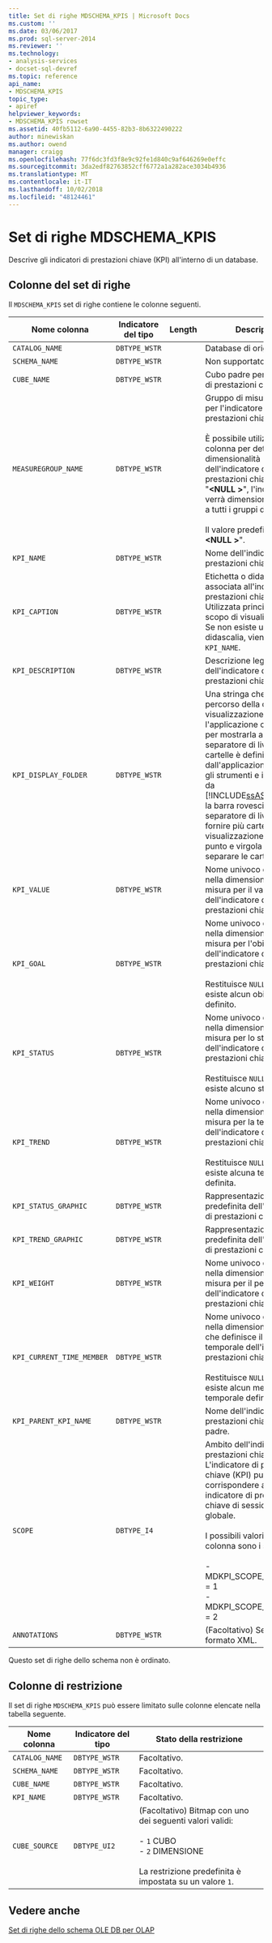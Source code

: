 ```yaml
---
title: Set di righe MDSCHEMA_KPIS | Microsoft Docs
ms.custom: ''
ms.date: 03/06/2017
ms.prod: sql-server-2014
ms.reviewer: ''
ms.technology:
- analysis-services
- docset-sql-devref
ms.topic: reference
api_name:
- MDSCHEMA_KPIS
topic_type:
- apiref
helpviewer_keywords:
- MDSCHEMA_KPIS rowset
ms.assetid: 40fb5112-6a90-4455-82b3-8b6322490222
author: minewiskan
ms.author: owend
manager: craigg
ms.openlocfilehash: 77f6dc3fd3f8e9c92fe1d840c9af646269e0effc
ms.sourcegitcommit: 3da2edf82763852cff6772a1a282ace3034b4936
ms.translationtype: MT
ms.contentlocale: it-IT
ms.lasthandoff: 10/02/2018
ms.locfileid: "48124461"
---
```

# <a name="mdschemakpis-rowset"></a>Set di righe MDSCHEMA_KPIS
  Descrive gli indicatori di prestazioni chiave (KPI) all'interno di un database.  
  
## <a name="rowset-columns"></a>Colonne del set di righe  
 Il `MDSCHEMA_KPIS` set di righe contiene le colonne seguenti.  
  
|Nome colonna|Indicatore del tipo|Length|Description|  
|-----------------|--------------------|------------|-----------------|  
|`CATALOG_NAME`|`DBTYPE_WSTR`||Database di origine.|  
|`SCHEMA_NAME`|`DBTYPE_WSTR`||Non supportato.|  
|`CUBE_NAME`|`DBTYPE_WSTR`||Cubo padre per l'indicatore di prestazioni chiave (KPI).|  
|`MEASUREGROUP_NAME`|`DBTYPE_WSTR`||Gruppo di misure associato per l'indicatore di prestazioni chiave (KPI).<br /><br /> È possibile utilizzare questa colonna per determinare la dimensionalità dell'indicatore di prestazioni chiave (KPI). Se "**\<NULL >**", l'indicatore KPI verrà dimensionato in base a tutti i gruppi di misure.<br /><br /> Il valore predefinito è "**\<NULL >**".|  
|`KPI_NAME`|`DBTYPE_WSTR`||Nome dell'indicatore di prestazioni chiave (KPI).|  
|`KPI_CAPTION`|`DBTYPE_WSTR`||Etichetta o didascalia associata all'indicatore di prestazioni chiave (KPI). Utilizzata principalmente a scopo di visualizzazione. Se non esiste una didascalia, viene restituito `KPI_NAME`.|  
|`KPI_DESCRIPTION`|`DBTYPE_WSTR`||Descrizione leggibile dell'indicatore di prestazioni chiave (KPI).|  
|`KPI_DISPLAY_FOLDER`|`DBTYPE_WSTR`||Una stringa che identifica il percorso della cartella di visualizzazione che l'applicazione client utilizza per mostrarla al membro. Il separatore di livello delle cartelle è definito dall'applicazione client. Per gli strumenti e i client forniti da [!INCLUDE[ssASnoversion](../../../includes/ssasnoversion-md.md)], la barra rovesciata (\\) è il separatore di livello. Per fornire più cartelle di visualizzazione, usare un punto e virgola (;) per separare le cartelle.|  
|`KPI_VALUE`|`DBTYPE_WSTR`||Nome univoco del membro nella dimensione di tipo misura per il valore dell'indicatore di prestazioni chiave (KPI).|  
|`KPI_GOAL`|`DBTYPE_WSTR`||Nome univoco del membro nella dimensione di tipo misura per l'obiettivo dell'indicatore di prestazioni chiave (KPI).<br /><br /> Restituisce `NULL` se non esiste alcun obiettivo definito.|  
|`KPI_STATUS`|`DBTYPE_WSTR`||Nome univoco del membro nella dimensione di tipo misura per lo stato dell'indicatore di prestazioni chiave (KPI).<br /><br /> Restituisce `NULL` se non esiste alcuno stato definito.|  
|`KPI_TREND`|`DBTYPE_WSTR`||Nome univoco del membro nella dimensione di tipo misura per la tendenza dell'indicatore di prestazioni chiave (KPI).<br /><br /> Restituisce `NULL` se non esiste alcuna tendenza definita.|  
|`KPI_STATUS_GRAPHIC`|`DBTYPE_WSTR`||Rappresentazione grafica predefinita dell'indicatore di prestazioni chiave (KPI).|  
|`KPI_TREND_GRAPHIC`|`DBTYPE_WSTR`||Rappresentazione grafica predefinita dell'indicatore di prestazioni chiave (KPI).|  
|`KPI_WEIGHT`|`DBTYPE_WSTR`||Nome univoco del membro nella dimensione di tipo misura per il peso dell'indicatore di prestazioni chiave (KPI).|  
|`KPI_CURRENT_TIME_MEMBER`|`DBTYPE_WSTR`||Nome univoco del membro nella dimensione temporale che definisce il contesto temporale dell'indicatore di prestazioni chiave (KPI).<br /><br /> Restituisce `NULL` se non esiste alcun membro temporale definito.|  
|`KPI_PARENT_KPI_NAME`|`DBTYPE_WSTR`||Nome dell'indicatore di prestazioni chiave (KPI) padre.|  
|`SCOPE`|`DBTYPE_I4`||Ambito dell'indicatore di prestazioni chiave (KPI). L'indicatore di prestazioni chiave (KPI) può corrispondere a un indicatore di prestazioni chiave di sessione o globale.<br /><br /> I possibili valori della colonna sono i seguenti:<br /><br /> -MDKPI_SCOPE_GLOBAL=1 = 1<br />-MDKPI_SCOPE_SESSION=2 = 2|  
|`ANNOTATIONS`|`DBTYPE_WSTR`||(Facoltativo) Set di note, in formato XML.|  
  
 Questo set di righe dello schema non è ordinato.  
  
## <a name="restriction-columns"></a>Colonne di restrizione  
 Il set di righe `MDSCHEMA_KPIS` può essere limitato sulle colonne elencate nella tabella seguente.  
  
|Nome colonna|Indicatore del tipo|Stato della restrizione|  
|-----------------|--------------------|-----------------------|  
|`CATALOG_NAME`|`DBTYPE_WSTR`|Facoltativo.|  
|`SCHEMA_NAME`|`DBTYPE_WSTR`|Facoltativo.|  
|`CUBE_NAME`|`DBTYPE_WSTR`|Facoltativo.|  
|`KPI_NAME`|`DBTYPE_WSTR`|Facoltativo.|  
|`CUBE_SOURCE`|`DBTYPE_UI2`|(Facoltativo) Bitmap con uno dei seguenti valori validi:<br /><br /> -   `1` CUBO<br />-   `2` DIMENSIONE<br /><br /> La restrizione predefinita è impostata su un valore `1`.|  
  
## <a name="see-also"></a>Vedere anche  
 [Set di righe dello schema OLE DB per OLAP](ole-db-for-olap-schema-rowsets.md)  
  
  
